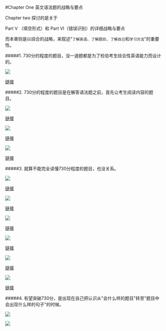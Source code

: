 #Chapter One 英文语法题的战略与要点

Chapter two 探讨的是关于 

Part V （填空形式）和 Part VI（错误识别）的详细战略与要点

而本章则是以综合的战略，来叙述"`了解英语`、`了解题目`、`了解自己`和`学习方法`"的重要性。

#####1. 730分的程度的题目，没一道题都是为了检验考生综合性英语能力而设计的。

![](http://wx4.sinaimg.cn/large/6b8f5d9cly1flfaxdkqdlj20f90myq9f.jpg)

[链接](http://wx4.sinaimg.cn/large/6b8f5d9cly1flfaxdkqdlj20f90myq9f.jpg)

#####2. 730分的程度的题目是在解答语法题之前，首先让考生阅读内容的题目。

![](http://wx3.sinaimg.cn/large/6b8f5d9cly1flfaxnqb94j20f30mwagr.jpg)

[链接](http://wx3.sinaimg.cn/large/6b8f5d9cly1flfaxnqb94j20f30mwagr.jpg)

![](http://wx2.sinaimg.cn/large/6b8f5d9cly1flfaxv99tej20f40mun52.jpg)

[链接](http://wx2.sinaimg.cn/large/6b8f5d9cly1flfaxv99tej20f40mun52.jpg)

![](http://wx2.sinaimg.cn/large/6b8f5d9cly1flfaxv99tej20f40mun52.jpg)

[链接](http://wx2.sinaimg.cn/large/6b8f5d9cly1flfaxv99tej20f40mun52.jpg)

#####3. 就算不能完全读懂730分程度的题目，也没关系。

![](http://wx3.sinaimg.cn/large/6b8f5d9cly1flfay1au21j20f40mp474.jpg)

[链接](http://wx3.sinaimg.cn/large/6b8f5d9cly1flfay1au21j20f40mp474.jpg)

![](http://wx2.sinaimg.cn/large/6b8f5d9cly1flfay7dt9nj20f00ms46d.jpg)

[链接](http://wx2.sinaimg.cn/large/6b8f5d9cly1flfay7dt9nj20f00ms46d.jpg)

![](http://wx2.sinaimg.cn/large/6b8f5d9cly1flfayhrcbmj20f10mx10r.jpg)

[链接](http://wx2.sinaimg.cn/large/6b8f5d9cly1flfayhrcbmj20f10mx10r.jpg)

![](http://wx3.sinaimg.cn/large/6b8f5d9cly1flfayqgj3nj20f20mrgsx.jpg)

[链接](http://wx3.sinaimg.cn/large/6b8f5d9cly1flfayqgj3nj20f20mrgsx.jpg)

![](http://wx4.sinaimg.cn/large/6b8f5d9cly1flfayzcrxfj20ew0mvwmk.jpg)

[链接](http://wx4.sinaimg.cn/large/6b8f5d9cly1flfayzcrxfj20ew0mvwmk.jpg)

![](http://wx3.sinaimg.cn/large/6b8f5d9cly1flfaz37zu0j20f00mwagf.jpg)

[链接](http://wx3.sinaimg.cn/large/6b8f5d9cly1flfaz37zu0j20f00mwagf.jpg)

#####4. 有望突破730分，是出现在自己把认识从"会什么样的题目"转至"题目中会出现什么样的句子"的时候。

![](http://wx2.sinaimg.cn/large/6b8f5d9cly1flfazt5ssvj20eu0mxwno.jpg)

![](http://wx1.sinaimg.cn/large/6b8f5d9cly1flfazxghwfj20ez0mnjye.jpg)
